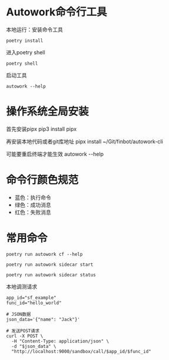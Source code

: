 # Autowork命令行工具
本地运行：安装命令工具
```shell
poetry install
```

进入poetry shell
```shell
poetry shell
```

启动工具
```shell
autowork --help 
```

# 操作系统全局安装
首先安装pipx
pip3 install pipx

再安装本地代码或者git库地址
pipx install ~/Git/finbot/autowork-cli

可能要重启终端才能生效
autowork --help

# 命令行颜色规范
- 蓝色：执行命令
- 绿色：成功消息
- 红色：失败消息

# 常用命令
```shell
poetry run autowork cf --help
```

```shell
poetry run autowork sidecar start
```

```shell
poetry run autowork sidecar status
```

本地调测请求
```shell
app_id="sf_example"
func_id="hello_world"

# JSON数据
json_data='{"name": "Jack"}'

# 发送POST请求
curl -X POST \
  -H "Content-Type: application/json" \
  -d "$json_data" \
  "http://localhost:9000/sandbox/call/$app_id/$func_id"
```

